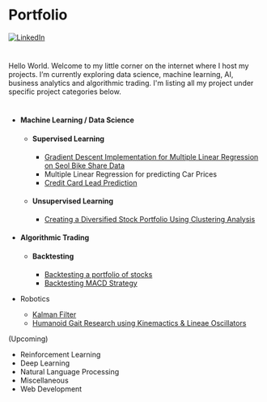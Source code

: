 # Portfolio 
[![LinkedIn][linkedin-shield]][linkedin-url]
# 
Hello World. Welcome to my little corner on the internet where I host my projects. I’m currently exploring data science, machine learning, AI, business analytics and algorithmic trading. I'm listing all my project under specific project categories below.
#
- #### Machine Learning / Data Science
  - #### Supervised Learning
    - [Gradient Descent Implementation for Multiple Linear Regression on Seol Bike Share Data][MLR on Seol Bike Share Data] 
    - Multiple Linear Regression for predicting Car Prices
    - [Credit Card Lead Prediction][Credit Card Lead Prediction]
  - #### Unsupervised Learning
    - [Creating a Diversified Stock Portfolio Using Clustering Analysis][Stock portfolio Clusterign Analysis]

- #### Algorithmic Trading
  - #### Backtesting
    - [Backtesting a portfolio of stocks][Backtesting portfolio of stocks]
    - [Backtesting MACD Strategy][Backtesting MACD strategy]

- Robotics
  - [Kalman Filter][Kalman-Filter]
  - [Humanoid Gait Research using Kinemactics & Lineae Oscillators][Humanoid-Gait-Design]

(Upcoming)
- Reinforcement Learning
- Deep Learning
- Natural Language Processing
- Miscellaneous
- Web Development  


[linkedin-shield]: https://img.shields.io/badge/-LinkedIn-black.svg?style=for-the-badge&logo=linkedin&colorB=555
[linkedin-url]: https://www.linkedin.com/in/karthikramx/
[MLR on Seol Bike Share Data]: https://github.com/karthikramx/Multiple-Linear-Regression-using-Gradient-Descent-on-Seoul-Bike-Share-Demand-Data-Set
[Credit Card Lead Prediction]: https://github.com/karthikramx/Credit-Card-Lead-Prediction
[Stock portfolio Clusterign Analysis]: https://github.com/karthikramx/Diversified-Stock-Portfolio-Using-Clustering-Analysis
[Humanoid-Gait-Design]: Path-Planning-Algorithms
[Kalman-Filter]: https://github.com/karthikramx/Kalman-Filter-Example
[Backtesting portfolio of stocks]: https://github.com/karthikramx/Algorithmic-Trading-Backtesting-Portfolio-of-Stocks-Python
[Backtesting MACD strategy]: https://github.com/karthikramx/Algorithmic-Trading-Backtesting-MACD-Strategy
